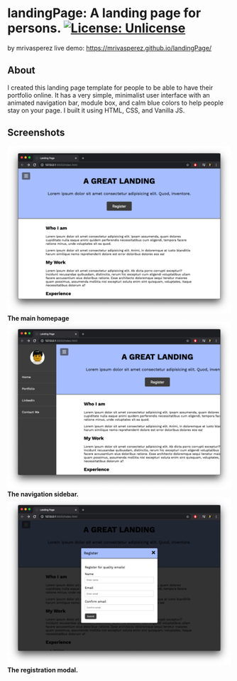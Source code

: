 # landingPage: A landing page for persons. [![License: Unlicense](https://img.shields.io/badge/license-Unlicense-blue.svg)](http://unlicense.org/)
by mrivasperez 
live demo: <https://mrivasperez.github.io/landingPage/>
## About
I created this landing page template for people to be able to have their portfolio online. It has a very simple, minimalist user interface with an animated navigation bar, module box, and calm blue colors to help people stay on your page. I built it using HTML, CSS, and Vanilla JS.

## Screenshots
![The main page](assets/screenshot.png)
**The main homepage**
![The navigation bar](assets/screenshot2.png)
**The navigation sidebar.**
![The registration modal](assets/screenshot3.png)
**The registration modal.**
